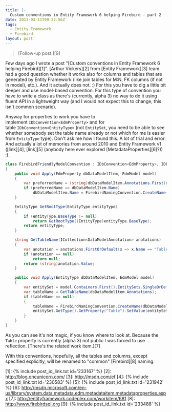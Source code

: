 ```yaml
---
title: |-
  Custom conventions in Entity Framework 6 helping Firebird - part 2
date: 2013-03-11T09:32:56Z
tags:
  - Entity Framework
  - Firebird
layout: post
---
```

> [Follow-up post.][9]

Few days ago I wrote a post "[Custom conventions in Entity Framework 6 helping Firebird][1]". [Arthur Vickers][2] from [Entity Framework][3] team had a good question whether it works also for columns and tables that are generated by Entity Framework (like join tables for M:N, FK columns (if not in model), etc.). And it actually does not. :) For this you have to dig a little bit deeper and use model-based convention. For this type of convention you have to write a class as there's (currently, alpha 3) no way to do it using fluent API in a lightweight way (and I would not expect this to change, this isn't common scenario).

<!-- excerpt -->

Anyway for properties to work you have to implement `IDbConvention<EdmProperty>` and for table `IDbConvention<EntityType>` (not `EntitySet`, you need to be able to see whether somebody set the table name already or not which for me is easier from `EntityType` type). Don't ask me how I found this. A lot of trial and error. And actually a lot of memories from around 2010 and Entity Framework v1 ([link][4], [link][5] (anybody here ever explored [MetadataProperties][6]?)) :).

```csharp
class FirebirdFriendlyModelConvention : IDbConvention<EdmProperty>, IDbConvention<EntityType>
{
	public void Apply(EdmProperty dbDataModelItem, EdmModel model)
	{
		var preferredName = (string)dbDataModelItem.Annotations.First(x => x.Name == "PreferredName").Value;
		if (preferredName == dbDataModelItem.Name)
			dbDataModelItem.Name = FirebirdNamingConvention.CreateName(dbDataModelItem.Name);
	}

	EntityType GetRootType(EntityType entityType)
	{
		if (entityType.BaseType != null)
			return GetRootType((EntityType)entityType.BaseType);
		return entityType;
	}

	string GetTableName(ICollection<DataModelAnnotation> anotations)
	{
		var anotation = anotations.FirstOrDefault(x => x.Name == "TableName");
		if (anotation == null)
			return null;
		return (string)anotation.Value;
	}

	public void Apply(EntityType dbDataModelItem, EdmModel model)
	{
		var entitySet = model.Containers.First().EntitySets.SingleOrDefault(e => e.ElementType == GetRootType(dbDataModelItem));
		var tableName = GetTableName(dbDataModelItem.Annotations);
		if (tableName == null)
		{
			tableName = FirebirdNamingConvention.CreateName(dbDataModelItem.Name);
			entitySet.GetType().GetProperty("Table").SetValue(entitySet, tableName);
		}
	}
}
```

As you can see it's not magic, if you know where to look at. Because the `Table` property is currently (alpha 3) not public I was forced to use reflection. [There's the related work item.][7]

With this conventions, hopefully, all the tables and columns, except specified explicitly, will be renamed to "common" [Firebird][8] naming.

[1]: {% include post_id_link.txt id='233167' %}
[2]: http://blog.oneunicorn.com/
[3]: http://msdn.com/ef
[4]: {% include post_id_link.txt id='230583' %}
[5]: {% include post_id_link.txt id='231942' %}
[6]: http://msdn.microsoft.com/en-us/library/system.data.metadata.edm.metadataitem.metadataproperties.aspx
[7]: http://entityframework.codeplex.com/workitem/681
[8]: http://www.firebirdsql.org
[9]: {% include post_id_link.txt id='233488' %}
